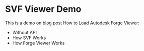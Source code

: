 # SVF Viewer Demo 

This is a demo on [blog](https://chuongmep.com/) post How to Load Autodesk Forge Viewer: 

- Without API 
- How SVF Works
- How Forge Viewer Works
